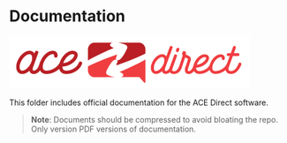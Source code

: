 # Documentation

![AD](../images/adsmall.png)

This folder includes official documentation for the ACE Direct software.

> **Note**: Documents should be compressed to avoid bloating the repo. Only version PDF versions of documentation.
